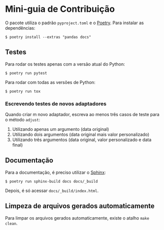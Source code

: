 # Mini-guia de Contribuição

O pacote utiliza o padrão `pyproject.toml` e o [Poetry](https://python-poetry.org/). Para instalar as dependências:

```console
$ poetry install --extras "pandas docs"
```

## Testes

Para rodar os testes apenas com a versão atual do Python:

```console
$ poetry run pytest
```

Para rodar com todas as versões de Python:

```console
$ poetry run tox
```

### Escrevendo testes de novos adaptadores

Quando criar m novo adaptador, escreva ao menos três casos de teste para o método `adjust`:

1. Utilizando apenas um argumento (data original)
1. Utilizando dois argumentos (data original mais valor personalizado)
1. Utilizando três argumentos (data original, valor personalizado e data final)

## Documentação

Para a documentação, é preciso utilizar o [Sphinx](https://www.sphinx-doc.org/en/):

```console
$ poetry run sphinx-build docs docs/_build
```

Depois, é só acessar `docs/_build/index.html`.

## Limpeza de arquivos gerados automaticamente

Para limpar os arquivos gerados automaticamente, existe o atalho `make clean`.
